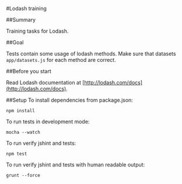 #Lodash training

##Summary

Training tasks for Lodash.

##Goal 

Tests contain some usage of lodash methods. 
Make sure that datasets `app/datasets.js` for each method are correct.

##Before you start

Read Lodash documentation at [http://lodash.com/docs](http://lodash.com/docs).

##Setup
To install dependencies from package.json:

    npm install

To run tests in development mode:

    mocha --watch

To run verify jshint and tests:

    npm test

To run verify jshint and tests with human readable output:

    grunt --force
